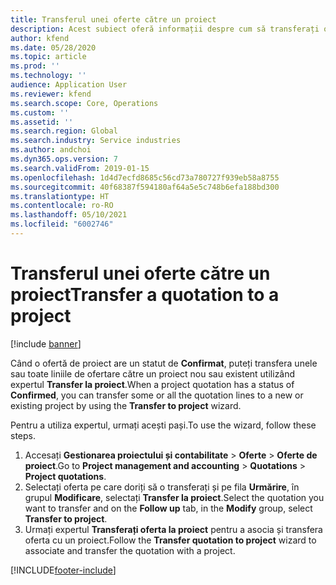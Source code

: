 ```yaml
---
title: Transferul unei oferte către un proiect
description: Acest subiect oferă informații despre cum să transferați o ofertă către un proiect nou sau existent.
author: kfend
ms.date: 05/28/2020
ms.topic: article
ms.prod: ''
ms.technology: ''
audience: Application User
ms.reviewer: kfend
ms.search.scope: Core, Operations
ms.custom: ''
ms.assetid: ''
ms.search.region: Global
ms.search.industry: Service industries
ms.author: andchoi
ms.dyn365.ops.version: 7
ms.search.validFrom: 2019-01-15
ms.openlocfilehash: 1d4d7ecfd8685c56cd73a780727f939eb58a8755
ms.sourcegitcommit: 40f68387f594180af64a5e5c748b6efa188bd300
ms.translationtype: HT
ms.contentlocale: ro-RO
ms.lasthandoff: 05/10/2021
ms.locfileid: "6002746"
---
```

# <a name="transfer-a-quotation-to-a-project"></a><span data-ttu-id="522ed-103">Transferul unei oferte către un proiect</span><span class="sxs-lookup"><span data-stu-id="522ed-103">Transfer a quotation to a project</span></span>

[!include [banner](../includes/banner.md)]

<span data-ttu-id="522ed-104">Când o ofertă de proiect are un statut de **Confirmat**, puteți transfera unele sau toate liniile de ofertare către un proiect nou sau existent utilizând expertul **Transfer la proiect**.</span><span class="sxs-lookup"><span data-stu-id="522ed-104">When a project quotation has a status of **Confirmed**, you can transfer some or all the quotation lines to a new or existing project by using the **Transfer to project** wizard.</span></span> 

<span data-ttu-id="522ed-105">Pentru a utiliza expertul, urmați acești pași.</span><span class="sxs-lookup"><span data-stu-id="522ed-105">To use the wizard, follow these steps.</span></span>

1. <span data-ttu-id="522ed-106">Accesați **Gestionarea proiectului și contabilitate** > **Oferte** > **Oferte de proiect**.</span><span class="sxs-lookup"><span data-stu-id="522ed-106">Go to **Project management and accounting** > **Quotations** > **Project quotations**.</span></span>
2. <span data-ttu-id="522ed-107">Selectați oferta pe care doriți să o transferați și pe fila **Urmărire**, în grupul **Modificare**, selectați **Transfer la proiect**.</span><span class="sxs-lookup"><span data-stu-id="522ed-107">Select the quotation you want to transfer and on the **Follow up** tab, in the **Modify** group, select **Transfer to project**.</span></span>
3. <span data-ttu-id="522ed-108">Urmați expertul **Transferați oferta la proiect** pentru a asocia și transfera oferta cu un proiect.</span><span class="sxs-lookup"><span data-stu-id="522ed-108">Follow the **Transfer quotation to project** wizard to associate and transfer the quotation with a project.</span></span>


[!INCLUDE[footer-include](../includes/footer-banner.md)]